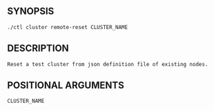 ## SYNOPSIS
    ./ctl cluster remote-reset CLUSTER_NAME
 
## DESCRIPTION
    Reset a test cluster from json definition file of existing nodes.
 
## POSITIONAL ARGUMENTS
    CLUSTER_NAME
